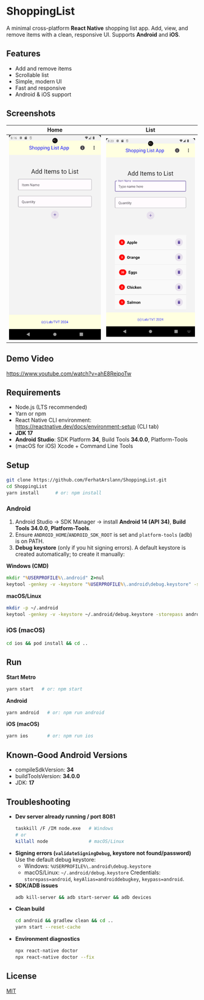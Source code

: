 # ShoppingList

A minimal cross-platform **React Native** shopping list app. Add, view, and remove items with a clean, responsive UI. Supports **Android** and **iOS**.

## Features
- Add and remove items
- Scrollable list
- Simple, modern UI
- Fast and responsive
- Android & iOS support

## Screenshots
| Home | List |
|---|---|
| ![Home](docs/images/home.png) | ![List](docs/images/list.png) |

## Demo Video
https://www.youtube.com/watch?v=ahE8RejpoTw

## Requirements
- Node.js (LTS recommended)
- Yarn or npm
- React Native CLI environment: https://reactnative.dev/docs/environment-setup (CLI tab)
- **JDK 17**
- **Android Studio**: SDK Platform **34**, Build Tools **34.0.0**, Platform-Tools
- (macOS for iOS) Xcode + Command Line Tools

## Setup
```bash
git clone https://github.com/FerhatArslann/ShoppingList.git
cd ShoppingList
yarn install      # or: npm install
```

### Android
1. Android Studio → SDK Manager → install **Android 14 (API 34)**, **Build Tools 34.0.0**, **Platform-Tools**.
2. Ensure `ANDROID_HOME`/`ANDROID_SDK_ROOT` is set and `platform-tools` (adb) is on PATH.
3. **Debug keystore** (only if you hit signing errors). A default keystore is created automatically; to create it manually:

**Windows (CMD)**
```bat
mkdir "%USERPROFILE%\.android" 2>nul
keytool -genkey -v -keystore "%USERPROFILE%\.android\debug.keystore" -storepass android -alias androiddebugkey -keypass android -keyalg RSA -keysize 2048 -validity 10000 -dname "CN=Android Debug,O=Android,C=US"
```

**macOS/Linux**
```bash
mkdir -p ~/.android
keytool -genkey -v -keystore ~/.android/debug.keystore -storepass android -alias androiddebugkey -keypass android -keyalg RSA -keysize 2048 -validity 10000 -dname "CN=Android Debug,O=Android,C=US"
```

### iOS (macOS)
```bash
cd ios && pod install && cd ..
```

## Run

**Start Metro**
```bash
yarn start   # or: npm start
```

**Android**
```bash
yarn android   # or: npm run android
```

**iOS (macOS)**
```bash
yarn ios       # or: npm run ios
```

## Known-Good Android Versions
- compileSdkVersion: **34**
- buildToolsVersion: **34.0.0**
- JDK: **17**

## Troubleshooting
- **Dev server already running / port 8081**
  ```bash
  taskkill /F /IM node.exe   # Windows
  # or
  killall node               # macOS/Linux
  ```
- **Signing errors (`validateSigningDebug`, keystore not found/password)**
  Use the default debug keystore:
  - Windows: `%USERPROFILE%\.android\debug.keystore`
  - macOS/Linux: `~/.android/debug.keystore`
  Credentials: `storepass=android`, `keyAlias=androiddebugkey`, `keypass=android`.
- **SDK/ADB issues**
  ```bash
  adb kill-server && adb start-server && adb devices
  ```
- **Clean build**
  ```bash
  cd android && gradlew clean && cd ..
  yarn start --reset-cache
  ```
- **Environment diagnostics**
  ```bash
  npx react-native doctor
  npx react-native doctor --fix
  ```

## License
[MIT](LICENSE)
